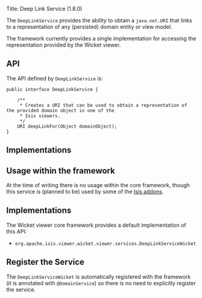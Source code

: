 Title: Deep Link Service (1.8.0)

[//]: # (content copied to _user-guide_xxx)

The `DeepLinkService` provides the ability to obtain a `java.net.URI` that links to a representation of any (persisted) domain entity or
view model.

The framework currently provides a single implementation for accessing the representation provided by the Wicket viewer.


## API

The API defined by `DeepLinkService` is:

    public interface DeepLinkService {

        /**
         * Creates a URI that can be used to obtain a representation of the provided domain object in one of the
         * Isis viewers.
         */
        URI deepLinkFor(Object domainObject);
    }

## Implementations

## Usage within the framework

At the time of writing there is no usage within the core framework, though this service is (planned to be) used by
some of the [Isis addons](http://www.isisaddons.org).


## Implementations

The Wicket viewer core framework provides a default implementation of this API:

* `org.apache.isis.viewer.wicket.viewer.services.DeepLinkServiceWicket`


## Register the Service

The `DeepLinkServiceWicket` is automatically registered with the framework (it is annotated with `@DomainService`) so there is no need to explicitly register the service.

